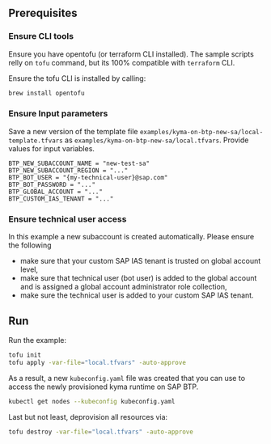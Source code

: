 ## Prerequisites

### Ensure CLI tools
Ensure you have opentofu (or terraform CLI installed).
The sample scripts relly on `tofu` command, but its 100% compatible with `terraform` CLI.

Ensure the tofu CLI is installed by calling:
```sh
brew install opentofu
```

### Ensure Input parameters 

Save a new version of the template file `examples/kyma-on-btp-new-sa/local-template.tfvars` as `examples/kyma-on-btp-new-sa/local.tfvars`. Provide values for input variables.

```
BTP_NEW_SUBACCOUNT_NAME = "new-test-sa"
BTP_NEW_SUBACCOUNT_REGION = "..."
BTP_BOT_USER = "{my-technical-user}@sap.com"
BTP_BOT_PASSWORD = "..."
BTP_GLOBAL_ACCOUNT = "..."
BTP_CUSTOM_IAS_TENANT = "..."
```

### Ensure technical user access

In this example a new subaccount is created automatically. Please ensure the following
 - make sure that your custom SAP IAS tenant is trusted on global account level,
 - make sure that technical user (bot user) is added to the global account and is assigned a global account administrator role collection,
 - make sure the technical user is added to your custom SAP IAS tenant. 
 
## Run 
Run the example:

```sh
tofu init
tofu apply -var-file="local.tfvars" -auto-approve
```

As a result, a new `kubeconfig.yaml` file was created that you can use to access the newly provisioned kyma runtime on SAP BTP.

```sh
kubectl get nodes --kubeconfig kubeconfig.yaml
```

Last but not least, deprovision all resources via:

```sh
tofu destroy -var-file="local.tfvars" -auto-approve
```